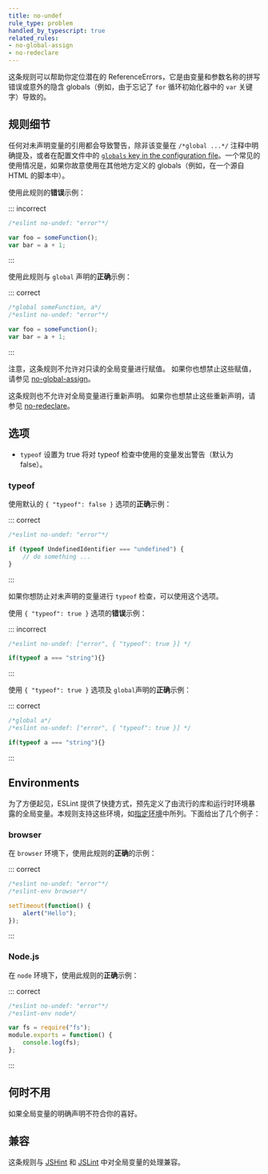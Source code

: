 ```yaml
---
title: no-undef
rule_type: problem
handled_by_typescript: true
related_rules:
- no-global-assign
- no-redeclare
---
```


这条规则可以帮助你定位潜在的 ReferenceErrors，它是由变量和参数名称的拼写错误或意外的隐含 globals（例如，由于忘记了 `for` 循环初始化器中的 `var` 关键字）导致的。

## 规则细节

任何对未声明变量的引用都会导致警告，除非该变量在 `/*global ...*/` 注释中明确提及，或者在配置文件中的 [`globals` key in the configuration file](../use/configure/language-options#using-configuration-files-1)。一个常见的使用情况是，如果你故意使用在其他地方定义的 globals（例如，在一个源自 HTML 的脚本中）。

使用此规则的**错误**示例：

::: incorrect

```js
/*eslint no-undef: "error"*/

var foo = someFunction();
var bar = a + 1;
```

:::

使用此规则与 `global` 声明的**正确**示例：

::: correct

```js
/*global someFunction, a*/
/*eslint no-undef: "error"*/

var foo = someFunction();
var bar = a + 1;
```

:::

注意，这条规则不允许对只读的全局变量进行赋值。
如果你也想禁止这些赋值，请参见 [no-global-assign](no-global-assign)。

这条规则也不允许对全局变量进行重新声明。
如果你也想禁止这些重新声明，请参见 [no-redeclare](no-redeclare)。

## 选项

* `typeof` 设置为 true 将对 typeof 检查中使用的变量发出警告（默认为 false）。

### typeof

使用默认的 `{ "typeof": false }` 选项的**正确**示例：

::: correct

```js
/*eslint no-undef: "error"*/

if (typeof UndefinedIdentifier === "undefined") {
    // do something ...
}
```

:::

如果你想防止对未声明的变量进行 `typeof` 检查，可以使用这个选项。

使用 `{ "typeof": true }` 选项的**错误**示例：

::: incorrect

```js
/*eslint no-undef: ["error", { "typeof": true }] */

if(typeof a === "string"){}
```

:::

使用 `{ "typeof": true }` 选项及 `global`声明的**正确**示例：

::: correct

```js
/*global a*/
/*eslint no-undef: ["error", { "typeof": true }] */

if(typeof a === "string"){}
```

:::

## Environments

为了方便起见，ESLint 提供了快捷方式，预先定义了由流行的库和运行时环境暴露的全局变量。本规则支持这些环境，如[指定环境](../use/configure/language-options#指定全局变量)中所列。下面给出了几个例子：

### browser

在 `browser` 环境下，使用此规则的**正确**的示例：

::: correct

```js
/*eslint no-undef: "error"*/
/*eslint-env browser*/

setTimeout(function() {
    alert("Hello");
});
```

:::

### Node.js

在 `node` 环境下，使用此规则的**正确**示例：

::: correct

```js
/*eslint no-undef: "error"*/
/*eslint-env node*/

var fs = require("fs");
module.exports = function() {
    console.log(fs);
};
```

:::

## 何时不用

如果全局变量的明确声明不符合你的喜好。

## 兼容

这条规则与 [JSHint](http://jshint.com/) 和 [JSLint](http://www.jslint.com) 中对全局变量的处理兼容。
